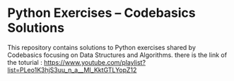 # Python Exercises – Codebasics Solutions
This repository contains solutions to Python exercises shared by Codebasics focusing on Data Structures and Algorithms. 
there is the link of the toturial : https://www.youtube.com/playlist?list=PLeo1K3hjS3uu_n_a__MI_KktGTLYopZ12

